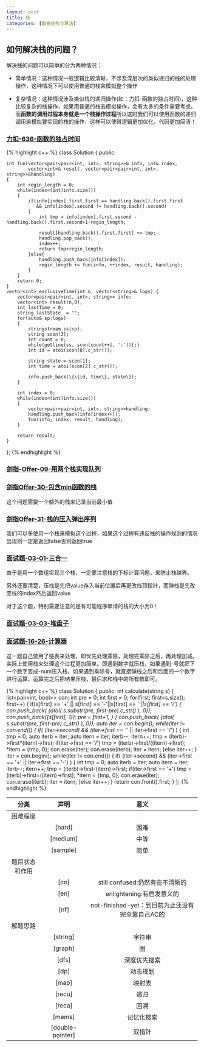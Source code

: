 ```yaml
---
layout: post
title: 栈
categories: [数据结构与算法]
---
```


## 如何解决栈的问题？

解决栈的问题可以简单的分为两种情况：

* 简单情况：这种情况一般逻辑比较清晰，不涉及深层次的类似递归的栈的处理操作，这种情况下可以使用普通的栈来模拟整个操作

* 复杂情况：这种情况涉及类似栈的递归操作(如：力扣-函数的独占时间)，这种比较复杂的栈操作，如果用普通的栈去模拟操作，会有太多的条件需要考虑。而**函数的调用过程本身就是一个栈操作过程**所以这时我们可以使用函数的递归调用来模拟要实现的栈的操作，这样可以使得逻辑更加优化，代码更加简洁！

### [力扣-636-函数的独占时间](https://leetcode-cn.com/problems/exclusive-time-of-functions/)

{% highlight c++ %}
class Solution {
public:

    int fun(vector<pair<pair<int, int>, string>>& info, int& index, 
            vector<int>& result, vector<pair<pair<int, int>, string>>&handling)
    {
        int regin_length = 0;
        while(index<(int)info.size())
        {
            if(info[index].first.first == handling.back().first.first 
               && info[index].second != handling.back().second)
            {
                int tmp = info[index].first.second - handling.back().first.second+1-regin_length;
                
                result[handling.back().first.first] += tmp;
                handling.pop_back();
                index++;
                return tmp+regin_length;
            }else{
                handling.push_back(info[index]);
                regin_length += fun(info, ++index, result, handling);
            }
        }
        return 0;
    }
    vector<int> exclusiveTime(int n, vector<string>& logs) {
        vector<pair<pair<int, int>, string>> info;
        vector<int> result(n,0);
        int lastTime = 0;
        string lastState  = "";
        for(auto& sp:logs)
        {
            stringstream ss(sp);
            string scon[3];
            int count = 0;
            while(getline(ss, scon[count++], ':')){;}
            int id = atoi(scon[0].c_str());
            
            string state = scon[1];
            int time = atoi(scon[2].c_str());
            
            info.push_back(\{\{id, time\}, state\});
        }

        int index = 0;
        while(index<(int)info.size())
        {
            vector<pair<pair<int, int>, string>>handling;
            handling.push_back(info[index++]);
            fun(info, index, result, handling);
        }

        return result;
    }
};
{% endhighlight %}

### [剑指-Offer-09-用两个栈实现队列](https://leetcode-cn.com/problems/yong-liang-ge-zhan-shi-xian-dui-lie-lcof/)

### [剑指Offer-30-包含min函数的栈](https://leetcode-cn.com/problems/bao-han-minhan-shu-de-zhan-lcof/)

这个问题需要一个额外的栈来记录当前最小值

### [剑指Offer-31-栈的压入弹出序列](https://leetcode-cn.com/problems/zhan-de-ya-ru-dan-chu-xu-lie-lcof/)

我们可以多使用一个栈来模拟这个过程，如果这个过程有违反栈的操作规则的情况出现则一定是返回false否则返回true

### [面试题-03-01-三合一](https://leetcode-cn.com/problems/three-in-one-lcci/)

由于是用一个数组实现三个栈，一定要注意栈的下标计算问题，来防止栈越界。

另外还要清楚，压栈是先把value存入当前位置后再更改栈顶指针，而弹栈是先改变栈的index然后返回value

对于这个题，特别需要注意的是有可能程序申请的栈的大小为0！

### [面试题-03-03-堆盘子](https://leetcode-cn.com/problems/stack-of-plates-lcci/)

### [面试题-16-26-计算器](https://leetcode-cn.com/problems/calculator-lcci/submissions/)

这一题自己使用了链表来处理，即优先处理乘除，处理完乘除之后，再处理加减。实际上使用栈来处理这个过程更加简单。即遇到数字就压栈，如果遇到-号就把下一个数字变成-num压入栈，如果遇到乘除号，就直接弹栈之后和后面的一个数字进行运算，运算完之后把结果压栈，最后求和栈中的所有数即可。

{% highlight c++ %}
class Solution {
public:
    int calculate(string s) {
        list<pair<int, bool>> con;
        int pre = 0;
        int first = 0;
        for(first; first<s.size(); first++)
        {
            if(s[first] == '+' || s[first] == '-'||s[first] == '*'||s[first] == '/')
            {
                con.push_back( {atoi( s.substr(pre, first-pre).c_str() ), 0});
                con.push_back({s[first], 1});
                pre = first+1;
            }
        }
        con.push_back( {atoi( s.substr(pre, first-pre).c_str() ), 0});
        auto iter = con.begin();
        while(iter != con.end())
        {
            if( (iter->second) && (iter->first == '*' || iter->first == '/') )
            {
                int tmp = 0;
                auto iterb = iter;
                auto itern = iter;
                iterb--;
                itern++;
                tmp = (iterb)->first*(itern)->first;
                if(iter->first == '/')
                    tmp = (iterb)->first/((itern)->first);
                *itern = {tmp, 0};
                con.erase(iter);
                con.erase(iterb);
                iter = itern;
            }else iter++;
        }
        iter = con.begin();
        while(iter != con.end())
        {
            if( (iter->second) && (iter->first == '+' || iter->first == '-') )
            {
                int tmp = 0;
                auto iterb = iter;
                auto itern = iter;
                iterb--;
                itern++;
                tmp = (iterb)->first-(itern)->first;
                if(iter->first == '+')
                    tmp = (iterb)->first+((itern)->first);
                *itern = {tmp, 0};
                con.erase(iter);
                con.erase(iterb);
                iter = itern;
            }else iter++;
        }
        return con.front().first;
    }
};
{% endhighlight %}







|分类|声明|意义|
|:-:|:-:|:-:|
|困难程度|||
||[hard]|困难|
||[medium]|中等|
||[sample]|简单|
|题目状态和作用|||
||[co]|still confused:仍然有些不清晰的|
||[en]|enlightening:有启发意义的|
||[nf]|not-finished-yet：到目前为止还没有完全靠自己AC的|
|解题思路|||
||[string]|字符串|
||[graph]|图|
||[dfs]|深度优先搜索|
||[dp]|动态规划|
||[map]|映射表|
||[recu]|递归|
||[reca]|回溯|
||[mems]|记忆化搜索|
||[double-pointer]|双指针|
